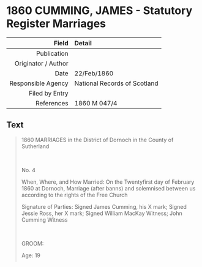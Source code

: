 ﻿---
layout: page
permalink: /sources/s18366368
---

# 1860 CUMMING, JAMES - Statutory Register Marriages

Field | Detail
---:|:---
Publication | 
Originator / Author | 
Date | 22/Feb/1860
Responsible Agency | National Records of Scotland
Filed by Entry | 
References | 1860 M 047/4

## Text

> 1860 MARRIAGES in the District of Dornoch in the County of Sutherland
>
> <br/>
>
> No. 4
>
> When, Where, and How Married: On the Twentyfirst day of February 1860 at Dornoch, Marriage (after banns) and solemnised between us according to the rights of the Free Church
>
> Signature of Parties: Signed James Cumming, his X mark; Signed Jessie Ross, her X mark; Signed William MacKay Witness; John Cumming Witness
>
> <br/>
>
> GROOM:
>
> Age: 19
>
> Residence: Embo
>
> Profession and Condition: Fisherman (Bachelor)
>
> Name, Surname and Profession of Father: Donald Cumming, Fisherman
>
> Name Surname and Maiden Name of Mother: Catherine Cumming, maiden name Macdonald
>
> <br/>
>
> BRIDE:
>
> Age: 18
>
> Residence:Embo
>
> Profession and Condition:(Spinster)
>
> Name, Surname and Profession of Father: Alexander Ross, Fisherman
>
> Name Surnbame and Maiden Name of Mother: Marion Ross, maiden name Mackay
>
> <br/>
>
> Signature of officiating minister and witnesses: George XXXX Free Church Minister, Dornoch; William Mackay, Witness; John Cumming, Witness
>
> <br/>
>
> The above marriage was registered by me at Dornoch, on the twenty second day of February, 1860, George Fowles, Registrar
>

## Source Referenced by

* [Alexander Cumming](../people/@7028096@-alexander-cumming-b1833-d1884-5-7.md) (1833 - 7/May/1884)
* [Donald Cumming](../people/@45726416@-donald-cumming-b1806-d1875-10-2.md) (about 1806 - 2/Oct/1875)
* [James Cumming](../people/@66384942@-james-cumming-b1834~1841-d1923-1-11.md) (bet' 1834 and 1841 - 11/Jan/1923)
* [Kate MacDonald](../people/@28255030@-kate-macdonald-b1807-d1875-10-29.md) (about 1807 - 29/Oct/1875)
* [Marion Mackay](../people/@78930004@-marion-mackay-b1819-d1909-12-30.md) (about 1819 - 30/Dec/1909)
* [Alexander Ross](../people/@81387900@-alexander-ross-b1814-d1896-1-20.md) (about 1814 - 20/Jan/1896)
* [Jessie Ross](../people/@60546968@-jessie-ross-b1840~1847-d1918-1-13.md) (bet' 1840 and 1847 - 13/Jan/1918)
